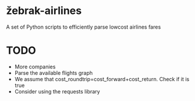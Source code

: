 žebrak-airlines
===============

A set of Python scripts to efficiently parse lowcost airlines fares

TODO
====

* More companies
* Parse the available flights graph
* We assume that cost_roundtrip=cost_forward+cost_return. Check if it is true
* Consider using the requests library